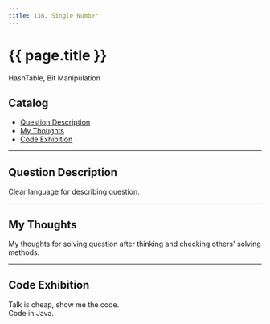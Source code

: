 ```yaml
---
title: 136. Single Number        
---
```


# {{ page.title }}

HashTable, Bit Manipulation      

## Catalog  
+ [Question Description](#partI)
+ [My Thoughts](#partII)
+ [Code Exhibition](#partIII)

----------------------------------

## Question Description
Clear language for describing question.    








----------------------------------

## My Thoughts
My thoughts for solving question after thinking and checking others' solving methods.        








----------------------------------

## Code Exhibition
Talk is cheap, show me the code.    
Code in Java.     






